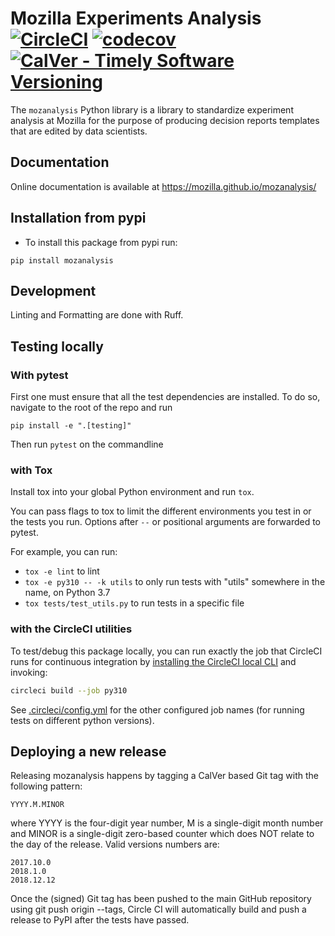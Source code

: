 # Mozilla Experiments Analysis [![CircleCI](https://circleci.com/gh/mozilla/mozanalysis.svg?style=svg)](https://circleci.com/gh/mozilla/mozanalysis) [![codecov](https://codecov.io/gh/mozilla/mozanalysis/branch/master/graph/badge.svg)](https://codecov.io/gh/mozilla/mozanalysis) [![CalVer - Timely Software Versioning](https://img.shields.io/badge/calver-YYYY.M.MINOR-22bfda.svg)](https://calver.org/)

The `mozanalysis` Python library is a library to standardize experiment analysis
at Mozilla for the purpose of producing decision reports templates that are
edited by data scientists.

## Documentation

Online documentation is available at https://mozilla.github.io/mozanalysis/

##  Installation from pypi
- To install this package from pypi run:
```
pip install mozanalysis
```

## Development
Linting and Formatting are done with Ruff.

## Testing locally

### With pytest
First one must ensure that all the test dependencies are installed.  To do so, navigate to the root of the repo and run
```
pip install -e ".[testing]"
```

Then run `pytest` on the commandline

### with Tox

Install tox into your global Python environment and run `tox`.

You can pass flags to tox to limit the different environments you test in
or the tests you run. Options after `--` or positional arguments are forwarded to pytest.

For example, you can run:

* `tox -e lint` to lint
* `tox -e py310 -- -k utils` to only run tests with "utils" somewhere in the name, on Python 3.7
* `tox tests/test_utils.py` to run tests in a specific file

### with the CircleCI utilities

To test/debug this package locally, you can run exactly the job that
CircleCI runs for continuous integration by
[installing the CircleCI local CLI](https://circleci.com/docs/2.0/local-cli/#installing-the-circleci-local-cli-on-macos-and-linux-distros)
and invoking:

```bash
circleci build --job py310
```

See [.circleci/config.yml](https://github.com/mozilla/mozanalysis/blob/main/.circleci/config.yml)
for the other configured job names (for running tests on different python versions).

## Deploying a new release

Releasing mozanalysis happens by tagging a CalVer based Git tag with the
following pattern:

    YYYY.M.MINOR

where YYYY is the four-digit year number, M is a single-digit month number and
MINOR is a single-digit zero-based counter which does NOT relate to the day of
the release. Valid versions numbers are:

    2017.10.0
    2018.1.0
    2018.12.12

Once the (signed) Git tag has been pushed to the main GitHub repository using
git push origin --tags, Circle CI will automatically build and push a release to
PyPI after the tests have passed.
